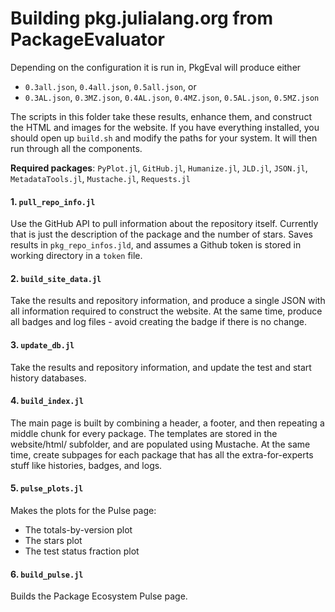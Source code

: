 # Building pkg.julialang.org from PackageEvaluator

Depending on the configuration it is run in, PkgEval will produce either

* `0.3all.json`, `0.4all.json`, `0.5all.json`, or
* `0.3AL.json`, `0.3MZ.json`, `0.4AL.json`, `0.4MZ.json`, `0.5AL.json`, `0.5MZ.json`

The scripts in this folder take these results, enhance them, and construct
the HTML and images for the website. If you have everything installed,
you should open up `build.sh` and modify the paths for your system. It
will then run through all the components.

**Required packages**:
`PyPlot.jl`,
`GitHub.jl`,
`Humanize.jl`,
`JLD.jl`,
`JSON.jl`,
`MetadataTools.jl`,
`Mustache.jl`,
`Requests.jl`

#### 1. `pull_repo_info.jl`

Use the GitHub API to pull information about the repository itself.
Currently that is just the description of the package and the number
of stars. Saves results in `pkg_repo_infos.jld`, and assumes a Github
token is stored in working directory in a `token` file.

#### 2. `build_site_data.jl`

Take the results and repository information, and produce a single
JSON with all information required to construct the website. At the
same time, produce all badges and log files - avoid creating the
badge if there is no change.

#### 3. `update_db.jl`

Take the results and repository information, and update the test and
start history databases.

#### 4. `build_index.jl`

The main page is built by combining a header, a footer, and then
repeating a middle chunk for every package. The templates are stored
in the website/html/ subfolder, and are populated using Mustache.
At the same time, create subpages for each package that has all the
extra-for-experts stuff like histories, badges, and logs.

#### 5. `pulse_plots.jl`

Makes the plots for the Pulse page:
  - The totals-by-version plot
  - The stars plot
  - The test status fraction plot

#### 6. `build_pulse.jl`

Builds the Package Ecosystem Pulse page.
